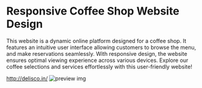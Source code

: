 # Responsive Coffee Shop Website Design
This website is a dynamic online platform designed for a coffee shop. It features an intuitive user interface allowing customers to browse the menu, and make reservations seamlessly. With responsive design, the website ensures optimal viewing experience across various devices. Explore our coffee selections and services effortlessly with this user-friendly website!

http://delisco.in/
![preview img](/preview.png)
